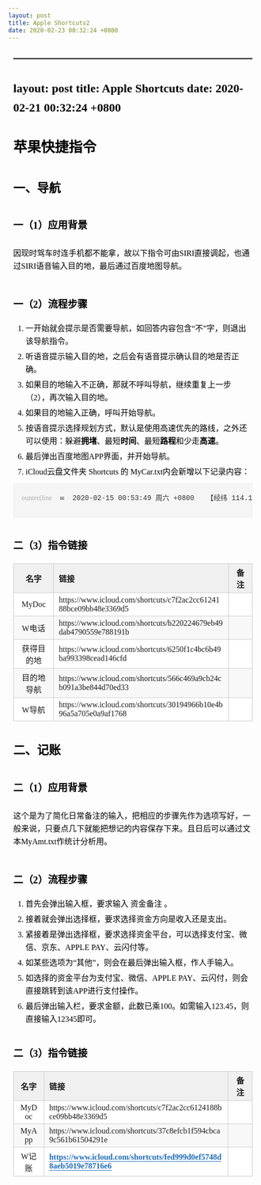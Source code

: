 ```yaml
---
layout: post
title: Apple Shortcuts2
date: 2020-02-23 00:32:24 +0800
---
```


<section id="nice" data-tool="jorgim编辑器" data-website="https://www.jorgim.cn" style="font-size: 16px; color: black; padding: 10px; line-height: 1.6; word-spacing: 0px; letter-spacing: 0px; word-break: break-word; word-wrap: break-word; text-align: left; font-family: Optima-Regular, Optima, PingFangSC-light, PingFangTC-light, 'PingFang SC', Cambria, Cochin, Georgia, Times, 'Times New Roman', serif;"><hr data-tool="jorgim编辑器" style="height: 1px; margin: 0; margin-top: 10px; margin-bottom: 10px; border: none; border-top: 1px solid black;">
<h2 data-tool="jorgim编辑器" style="margin-top: 40px; margin-bottom: 20px; font-weight: bold; color: black; font-size: 24px;"><span>layout: post
title: Apple Shortcuts
date: 2020-02-21 00:32:24 +0800</span></h2>
<h1 data-tool="jorgim编辑器" style="margin-top: 40px; margin-bottom: 20px; font-weight: bold; color: black; font-size: 28px;"><span>苹果快捷指令</span></h1>
<h2 data-tool="jorgim编辑器" style="margin-top: 40px; margin-bottom: 20px; font-weight: bold; color: black; font-size: 24px;"><span>一、导航</span></h2>
<h3 data-tool="jorgim编辑器" style="margin-top: 40px; margin-bottom: 20px; font-weight: bold; color: black; font-size: 20px;"><span>一（1）应用背景</span></h3>
<p data-tool="jorgim编辑器" style="font-size: 16px; padding-top: 8px; padding-bottom: 8px; margin: 0; line-height: 26px; color: black;">因现时驾车时连手机都不能拿，故以下指令可由SIRI直接调起，也通过SIRI语音输入目的地，最后通过百度地图导航。</p>
<h3 data-tool="jorgim编辑器" style="margin-top: 40px; margin-bottom: 20px; font-weight: bold; color: black; font-size: 20px;"><span>一（2）流程步骤</span></h3>
<ol data-tool="jorgim编辑器" style="margin-top: 8px; margin-bottom: 8px; padding-left: 25px; color: black; list-style-type: decimal;">
<li><section style="margin-top: 5px; margin-bottom: 5px; line-height: 26px; text-align: left; color: rgb(1,1,1); font-weight: 500;">一开始就会提示是否需要导航，如回答内容包含“不”字，则退出该导航指令。</section></li><li><section style="margin-top: 5px; margin-bottom: 5px; line-height: 26px; text-align: left; color: rgb(1,1,1); font-weight: 500;">听语音提示输入目的地，之后会有语音提示确认目的地是否正确。</section></li><li><section style="margin-top: 5px; margin-bottom: 5px; line-height: 26px; text-align: left; color: rgb(1,1,1); font-weight: 500;">如果目的地输入不正确，那就不呼叫导航，继续重复上一步（2），再次输入目的地。</section></li><li><section style="margin-top: 5px; margin-bottom: 5px; line-height: 26px; text-align: left; color: rgb(1,1,1); font-weight: 500;">如果目的地输入正确，呼叫开始导航。</section></li><li><section style="margin-top: 5px; margin-bottom: 5px; line-height: 26px; text-align: left; color: rgb(1,1,1); font-weight: 500;">按语音提示选择规划方式，默认是使用高速优先的路线，之外还可以使用：躲避<strong style="font-weight: bold; color: black;">拥堵</strong>、最短<strong style="font-weight: bold; color: black;">时间</strong>、最短<strong style="font-weight: bold; color: black;">路程</strong>和少走<strong style="font-weight: bold; color: black;">高速</strong>。</section></li><li><section style="margin-top: 5px; margin-bottom: 5px; line-height: 26px; text-align: left; color: rgb(1,1,1); font-weight: 500;">最后弹出百度地图APP界面，并开始导航。</section></li><li><section style="margin-top: 5px; margin-bottom: 5px; line-height: 26px; text-align: left; color: rgb(1,1,1); font-weight: 500;">iCloud云盘文件夹 Shortcuts 的 MyCar.txt内会新增以下记录内容：</section></li></ol>
<section class="code-snippet__fix code-snippet__js" data-tool="jorgim编辑器" style="font-size: 14px; margin: 10px 0; display: block; color: #333; position: relative; background-color: rgba(0,0,0,0.03); border: 1px solid #f0f0f0; border-radius: 2px; display: flex; line-height: 20px; word-wrap: break-word !important;"><ul class="code-snippet__line-index code-snippet__js" style="margin-top: 8px; margin-bottom: 8px; padding-left: 25px; color: black; counter-reset: line; flex-shrink: 0; height: 100%; padding: 1em; list-style-type: none; padding: 16px; margin: 0;"><li style="list-style-type: none; text-align: right; line-height: 26px; color: black; margin: 0;"><span style="min-width: 1.5em; text-align: right; left: -2.5em; counter-increment: line; display: inline; color: rgba(0,0,0,0.3);">ounter(line</span></li></ul><pre class="code-snippet__js" data-lang style="margin-bottom: 10px; margin-top: 0px; overflow-x: auto; padding: 16px; padding-left: 0; white-space: normal; flex: 1; -webkit-overflow-scrolling: touch;"><code style="border-radius: 0px; -webkit-overflow-scrolling: touch; text-align: left; font-size: 14px; display: block; white-space: pre; display: flex; position: relative; font-family: Consolas,'Liberation Mono',Menlo,Courier,monospace; padding: 0px;"><span class="code-snippet_outer" style="line-height: 26px;">✉  2020-02-15 00:53:49 周六 +0800   【经纬 114.1458021233594 ° 22.69140464905164 °海拔 113 米】 【地址 中国 广东省 深圳市 龙岗区 凤凰大道与凤安路交汇处西南角 坤宜福苑 】 【天气 21°C，有雨 】 【运营商 中国移动 LTE CN 】 【外部网络 36.155.117.36 36.155.117.36 WIFI MyPH 60:f4:45:e7:b5:7 192.168.2.105 fe80::c11:2add:cd89:eaac 】 【 JorgimX iPhone 13.3.1 分辨率 812 * 375 亮度 7 % 音量 66 % 电量 63 %】 → 已使用最短路程的路线导航至喷雾印象你。 ←</span></code></pre></section>
<h3 data-tool="jorgim编辑器" style="margin-top: 40px; margin-bottom: 20px; font-weight: bold; color: black; font-size: 20px;"><span>二（3）指令链接</span></h3>
<table data-tool="jorgim编辑器" style="display: table; text-align: left;">
<thead>
<tr style="border: 0; border-top: 1px solid #ccc; background-color: white;">
<th style="font-size: 16px; border: 1px solid #ccc; padding: 5px 10px; font-weight: bold; background-color: #f0f0f0; text-align: center;">名字</th>
<th style="font-size: 16px; border: 1px solid #ccc; padding: 5px 10px; font-weight: bold; background-color: #f0f0f0; text-align: left;">链接</th>
<th style="font-size: 16px; border: 1px solid #ccc; padding: 5px 10px; font-weight: bold; background-color: #f0f0f0; text-align: center;">备注</th>
</tr>
</thead>
<tbody style="border: 0;">
<tr style="border: 0; border-top: 1px solid #ccc; background-color: white;">
<td style="font-size: 16px; border: 1px solid #ccc; padding: 5px 10px; text-align: center;">MyDoc</td>
<td style="font-size: 16px; border: 1px solid #ccc; padding: 5px 10px; text-align: left;">https://www.icloud.com/shortcuts/c7f2ac2cc6124188bce09bb48e3369d5</td>
<td style="font-size: 16px; border: 1px solid #ccc; padding: 5px 10px; text-align: center;"></td>
</tr>
<tr style="border: 0; border-top: 1px solid #ccc; background-color: #F8F8F8;">
<td style="font-size: 16px; border: 1px solid #ccc; padding: 5px 10px; text-align: center;">W电话</td>
<td style="font-size: 16px; border: 1px solid #ccc; padding: 5px 10px; text-align: left;">https://www.icloud.com/shortcuts/b220224679eb49dab4790559e788191b</td>
<td style="font-size: 16px; border: 1px solid #ccc; padding: 5px 10px; text-align: center;"></td>
</tr>
<tr style="border: 0; border-top: 1px solid #ccc; background-color: white;">
<td style="font-size: 16px; border: 1px solid #ccc; padding: 5px 10px; text-align: center;">获得目的地</td>
<td style="font-size: 16px; border: 1px solid #ccc; padding: 5px 10px; text-align: left;">https://www.icloud.com/shortcuts/6250f1c4bc6b49ba993398cead146cfd</td>
<td style="font-size: 16px; border: 1px solid #ccc; padding: 5px 10px; text-align: center;"></td>
</tr>
<tr style="border: 0; border-top: 1px solid #ccc; background-color: #F8F8F8;">
<td style="font-size: 16px; border: 1px solid #ccc; padding: 5px 10px; text-align: center;">目的地导航</td>
<td style="font-size: 16px; border: 1px solid #ccc; padding: 5px 10px; text-align: left;">https://www.icloud.com/shortcuts/566c469a9cb24cb091a3be844d70ed33</td>
<td style="font-size: 16px; border: 1px solid #ccc; padding: 5px 10px; text-align: center;"></td>
</tr>
<tr style="border: 0; border-top: 1px solid #ccc; background-color: white;">
<td style="font-size: 16px; border: 1px solid #ccc; padding: 5px 10px; text-align: center;">W导航</td>
<td style="font-size: 16px; border: 1px solid #ccc; padding: 5px 10px; text-align: left;">https://www.icloud.com/shortcuts/30194966b10e4b96a5a705e0a9af1768</td>
<td style="font-size: 16px; border: 1px solid #ccc; padding: 5px 10px; text-align: center;"></td>
</tr>
</tbody>
</table>
<h2 data-tool="jorgim编辑器" style="margin-top: 40px; margin-bottom: 20px; font-weight: bold; color: black; font-size: 24px;"><span>二、记账</span></h2>
<h3 data-tool="jorgim编辑器" style="margin-top: 40px; margin-bottom: 20px; font-weight: bold; color: black; font-size: 20px;"><span>二（1）应用背景</span></h3>
<p data-tool="jorgim编辑器" style="font-size: 16px; padding-top: 8px; padding-bottom: 8px; margin: 0; line-height: 26px; color: black;">这个是为了简化日常备注的输入，把相应的步骤先作为选项写好，一般来说，只要点几下就能把想记的内容保存下来。且日后可以通过文本MyAmt.txt作统计分析用。</p>
<h3 data-tool="jorgim编辑器" style="margin-top: 40px; margin-bottom: 20px; font-weight: bold; color: black; font-size: 20px;"><span>二（2）流程步骤</span></h3>
<ol data-tool="jorgim编辑器" style="margin-top: 8px; margin-bottom: 8px; padding-left: 25px; color: black; list-style-type: decimal;">
<li><section style="margin-top: 5px; margin-bottom: 5px; line-height: 26px; text-align: left; color: rgb(1,1,1); font-weight: 500;">首先会弹出输入框，要求输入 资金备注 。</section></li><li><section style="margin-top: 5px; margin-bottom: 5px; line-height: 26px; text-align: left; color: rgb(1,1,1); font-weight: 500;">接着就会弹出选择框，要求选择资金方向是收入还是支出。</section></li><li><section style="margin-top: 5px; margin-bottom: 5px; line-height: 26px; text-align: left; color: rgb(1,1,1); font-weight: 500;">紧接着是弹出选择框，要求选择资金平台，可以选择支付宝、微信、京东、APPLE PAY、云闪付等。</section></li><li><section style="margin-top: 5px; margin-bottom: 5px; line-height: 26px; text-align: left; color: rgb(1,1,1); font-weight: 500;">如某些选项为“其他”，则会在最后弹出输入框，作人手输入。</section></li><li><section style="margin-top: 5px; margin-bottom: 5px; line-height: 26px; text-align: left; color: rgb(1,1,1); font-weight: 500;">如选择的资金平台为支付宝、微信、APPLE PAY、云闪付，则会直接跳转到该APP进行支付操作。</section></li><li><section style="margin-top: 5px; margin-bottom: 5px; line-height: 26px; text-align: left; color: rgb(1,1,1); font-weight: 500;">最后弹出输入栏，要求金额，此数已乘100。如需输入123.45，则直接输入12345即可。</section></li></ol>
<h3 data-tool="jorgim编辑器" style="margin-top: 40px; margin-bottom: 20px; font-weight: bold; color: black; font-size: 20px;"><span>二（3）指令链接</span></h3>
<table data-tool="jorgim编辑器" style="display: table; text-align: left;">
<thead>
<tr style="border: 0; border-top: 1px solid #ccc; background-color: white;">
<th style="font-size: 16px; border: 1px solid #ccc; padding: 5px 10px; font-weight: bold; background-color: #f0f0f0; text-align: center;">名字</th>
<th style="font-size: 16px; border: 1px solid #ccc; padding: 5px 10px; font-weight: bold; background-color: #f0f0f0; text-align: left;">链接</th>
<th style="font-size: 16px; border: 1px solid #ccc; padding: 5px 10px; font-weight: bold; background-color: #f0f0f0; text-align: center;">备注</th>
</tr>
</thead>
<tbody style="border: 0;">
<tr style="border: 0; border-top: 1px solid #ccc; background-color: white;">
<td style="font-size: 16px; border: 1px solid #ccc; padding: 5px 10px; text-align: center;">MyDoc</td>
<td style="font-size: 16px; border: 1px solid #ccc; padding: 5px 10px; text-align: left;">https://www.icloud.com/shortcuts/c7f2ac2cc6124188bce09bb48e3369d5</td>
<td style="font-size: 16px; border: 1px solid #ccc; padding: 5px 10px; text-align: center;"></td>
</tr>
<tr style="border: 0; border-top: 1px solid #ccc; background-color: #F8F8F8;">
<td style="font-size: 16px; border: 1px solid #ccc; padding: 5px 10px; text-align: center;">MyApp</td>
<td style="font-size: 16px; border: 1px solid #ccc; padding: 5px 10px; text-align: left;">https://www.icloud.com/shortcuts/37c8efcb1f594cbca9c561b61504291e</td>
<td style="font-size: 16px; border: 1px solid #ccc; padding: 5px 10px; text-align: center;"></td>
</tr>
<tr style="border: 0; border-top: 1px solid #ccc; background-color: white;">
<td style="font-size: 16px; border: 1px solid #ccc; padding: 5px 10px; text-align: center;">W记账</td>
<td style="font-size: 16px; border: 1px solid #ccc; padding: 5px 10px; text-align: left;"><a href="https://www.icloud.com/shortcuts/fed999d0ef5748d8aeb5019e78716e65" style="text-decoration: none; color: #1e6bb8; word-wrap: break-word; font-weight: bold; border-bottom: 1px solid #1e6bb8;">https://www.icloud.com/shortcuts/fed999d0ef5748d8aeb5019e78716e6</a></td>
<td style="font-size: 16px; border: 1px solid #ccc; padding: 5px 10px; text-align: center;"></td>
</tr>
</tbody>
</table>
</section>
